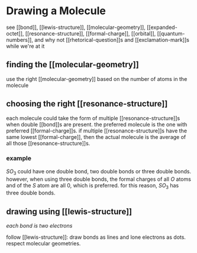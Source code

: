 # Drawing a Molecule

see [[bond]], [[lewis-structure]], [[molecular-geometry]], [[expanded-octet]], [[resonance-structure]], [[formal-charge]], [[orbital]], [[quantum-numbers]], and why not [[rhetorical-question]]s and [[exclamation-mark]]s while we're at it

## finding the [[molecular-geometry]]

use the right [[molecular-geometry]] based on the number of atoms in the molecule

## choosing the right [[resonance-structure]]

each molecule could take the form of multiple [[resonance-structure]]s when double [[bond]]s are present. the preferred molecule is the one with preferred [[formal-charge]]s. if multiple [[resonance-structure]]s have the same lowest [[formal-charge]], then the actual molecule is the average of all those [[resonance-structure]]s.

### example

$SO_3$ could have one double bond, two double bonds or three double bonds. however, when using three double bonds, the formal charges of all $O$ atoms and of the $S$ atom are all $0$, which is preferred. for this reason, $SO_3$ has three double bonds.

## drawing using [[lewis-structure]]

_each bond is two electrons_

follow [[lewis-structure]]: draw bonds as lines and lone electrons as dots. respect molecular geometries.
